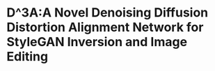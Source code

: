 # D^3A:A Novel Denoising Diffusion Distortion Alignment Network for StyleGAN Inversion and Image Editing 
